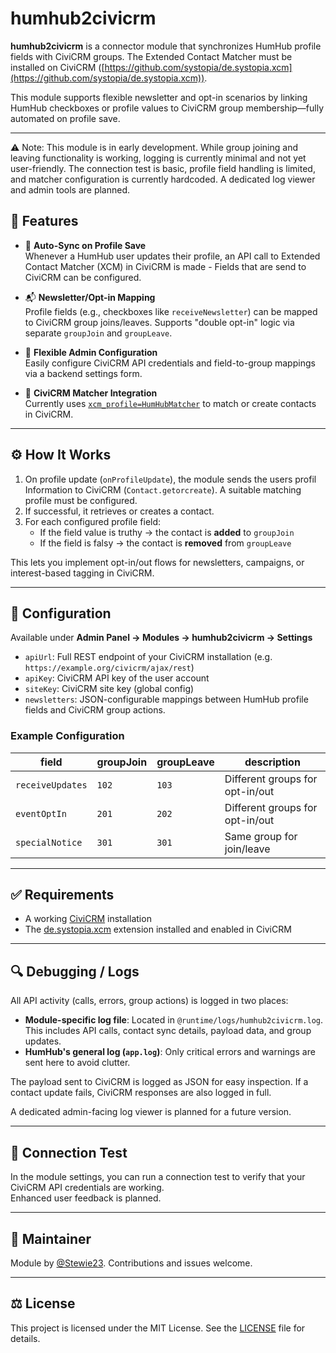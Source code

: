 # humhub2civicrm

**humhub2civicrm** is a connector module that synchronizes HumHub profile fields with CiviCRM groups. The Extended Contact Matcher must be installed on CiviCRM ([https://github.com/systopia/de.systopia.xcm](https://github.com/systopia/de.systopia.xcm)).

This module supports flexible newsletter and opt-in scenarios by linking HumHub checkboxes or profile values to CiviCRM group membership—fully automated on profile save.

---
⚠️ Note: This module is in early development. While group joining and leaving functionality is working, logging is currently minimal and not yet user-friendly. The connection test is basic, profile field handling is limited, and matcher configuration is currently hardcoded. A dedicated log viewer and admin tools are planned.

## 🧹 Features

- 🔁 **Auto-Sync on Profile Save**  
  Whenever a HumHub user updates their profile, an API call to Extended Contact Matcher (XCM) in CiviCRM is made - Fields that are send to CiviCRM can be configured.

- 📬 **Newsletter/Opt-in Mapping**  
  Profile fields (e.g., checkboxes like `receiveNewsletter`) can be mapped to CiviCRM group joins/leaves. Supports "double opt-in" logic via separate `groupJoin` and `groupLeave`.

- 🔧 **Flexible Admin Configuration**  
  Easily configure CiviCRM API credentials and field-to-group mappings via a backend settings form.

- 🔗 **CiviCRM Matcher Integration**  
  Currently uses [`xcm_profile=HumHubMatcher`](https://github.com/systopia/de.systopia.xcm) to match or create contacts in CiviCRM.

---

## ⚙️ How It Works

1. On profile update (`onProfileUpdate`), the module sends the users profil Information to CiviCRM (`Contact.getorcreate`). A suitable matching profile must be configured.
2. If successful, it retrieves or creates a contact.
3. For each configured profile field:
   - If the field value is truthy → the contact is **added** to `groupJoin`
   - If the field is falsy → the contact is **removed** from `groupLeave`

This lets you implement opt-in/out flows for newsletters, campaigns, or interest-based tagging in CiviCRM.

---

## 🔧 Configuration

Available under **Admin Panel → Modules → humhub2civicrm → Settings**

- `apiUrl`: Full REST endpoint of your CiviCRM installation (e.g. `https://example.org/civicrm/ajax/rest`)
- `apiKey`: CiviCRM API key of the user account
- `siteKey`: CiviCRM site key (global config)
- `newsletters`: JSON-configurable mappings between HumHub profile fields and CiviCRM group actions.

### Example Configuration

| field            | groupJoin | groupLeave | description                     |
|------------------|-----------|------------|---------------------------------|
| `receiveUpdates` | `102`     | `103`      | Different groups for opt-in/out |
| `eventOptIn`     | `201`     | `202`      | Different groups for opt-in/out |
| `specialNotice`  | `301`     | `301`      | Same group for join/leave       |

---

## ✅ Requirements

- A working [CiviCRM](https://civicrm.org) installation
- The [de.systopia.xcm](https://github.com/systopia/de.systopia.xcm) extension installed and enabled in CiviCRM

---
## 🔍 Debugging / Logs

All API activity (calls, errors, group actions) is logged in two places:

- **Module-specific log file**: Located in `@runtime/logs/humhub2civicrm.log`. This includes API calls, contact sync details, payload data, and group updates.
- **HumHub's general log (`app.log`)**: Only critical errors and warnings are sent here to avoid clutter.

The payload sent to CiviCRM is logged as JSON for easy inspection. If a contact update fails, CiviCRM responses are also logged in full.

A dedicated admin-facing log viewer is planned for a future version.

---

## 🧪 Connection Test

In the module settings, you can run a connection test to verify that your CiviCRM API credentials are working.  
Enhanced user feedback is planned.

---

## 👤 Maintainer

Module by [@Stewie23](https://github.com/Stewie23). Contributions and issues welcome.

---

## ⚖️ License

This project is licensed under the MIT License. See the [LICENSE](LICENSE) file for details.

